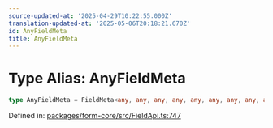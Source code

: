 ```yaml
---
source-updated-at: '2025-04-29T10:22:55.000Z'
translation-updated-at: '2025-05-06T20:18:21.670Z'
id: AnyFieldMeta
title: AnyFieldMeta
---
```


<!-- DO NOT EDIT: this page is autogenerated from the type comments -->

# Type Alias: AnyFieldMeta

```ts
type AnyFieldMeta = FieldMeta<any, any, any, any, any, any, any, any, any, any, any, any, any, any, any, any, any>;
```

Defined in: [packages/form-core/src/FieldApi.ts:747](https://github.com/TanStack/form/blob/main/packages/form-core/src/FieldApi.ts#L747)
